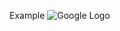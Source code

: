 Example
<img src="http://drive.google.com/uc?export=view&id=1IpeqfFKIeNRzFi3lhQEg4XI_6d8xzSQC" alt="Google Logo">
